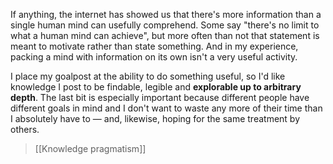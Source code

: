 ---
---

If anything, the internet has showed us that there's more information than a single human mind can usefully comprehend. Some say "there's no limit to what a human mind can achieve", but more often than not that statement is meant to motivate rather than state something. And in my experience, packing a mind with information on its own isn't a very useful activity.

I place my goalpost at the ability to do something useful, so I'd like knowledge I post to be findable, legible and **explorable up to arbitrary depth**. The last bit is especially important because different people have different goals in mind and I don't want to waste any more of their time than I absolutely have to — and, likewise, hoping for the same treatment by others.

> [[Knowledge pragmatism]]